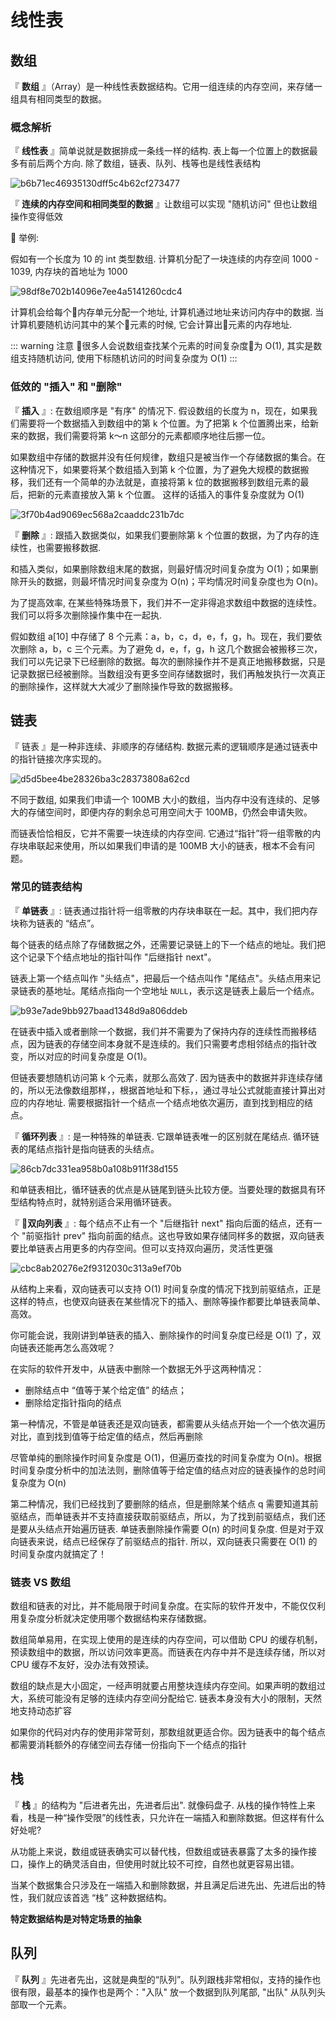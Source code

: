 # 线性表

## 数组

『 **数组** 』（Array）是一种线性表数据结构。它用一组连续的内存空间，来存储一组具有相同类型的数据。

### 概念解析

『 **线性表** 』简单说就是数据排成一条线一样的结构.  表上每一个位置上的数据最多有前后两个方向.  除了数组，链表、队列、栈等也是线性表结构

![b6b71ec46935130dff5c4b62cf273477](https://i.imgur.com/Ofk2ILu.jpg)

『 **连续的内存空间和相同类型的数据** 』让数组可以实现 "随机访问" 但也让数组操作变得低效

🌰 举例:

假如有一个长度为 10 的 int 类型数组.  计算机分配了一块连续的内存空间 1000 - 1039, 内存块的首地址为 1000

![98df8e702b14096e7ee4a5141260cdc4](https://i.imgur.com/xr3dOhf.jpg)

计算机会给每个内存单元分配一个地址, 计算机通过地址来访问内存中的数据.  当计算机要随机访问其中的某个元素的时候, 它会计算出元素的内存地址.

::: warning 注意
很多人会说数组查找某个元素的时间复杂度为 O(1), 其实是数组支持随机访问, 使用下标随机访问的时间复杂度为 O(1)
:::

### 低效的 "插入" 和 "删除"

『 **插入** 』: 在数组顺序是 "有序" 的情况下.  假设数组的长度为 n，现在，如果我们需要将一个数据插入到数组中的第 k 个位置。为了把第 k 个位置腾出来，给新来的数据，我们需要将第 k～n 这部分的元素都顺序地往后挪一位。

如果数组中存储的数据并没有任何规律，数组只是被当作一个存储数据的集合。在这种情况下，如果要将某个数组插入到第 k 个位置，为了避免大规模的数据搬移，我们还有一个简单的办法就是，直接将第 k 位的数据搬移到数组元素的最后，把新的元素直接放入第 k 个位置。 这样的话插入的事件复杂度就为 O(1)

![3f70b4ad9069ec568a2caaddc231b7dc](https://i.imgur.com/D9AhCdv.jpg)

『 **删除** 』: 跟插入数据类似，如果我们要删除第 k 个位置的数据，为了内存的连续性，也需要搬移数据.

和插入类似，如果删除数组末尾的数据，则最好情况时间复杂度为 O(1)；如果删除开头的数据，则最坏情况时间复杂度为 O(n)；平均情况时间复杂度也为 O(n)。

为了提高效率, 在某些特殊场景下，我们并不一定非得追求数组中数据的连续性。我们可以将多次删除操作集中在一起执.

假如数组 a[10] 中存储了 8 个元素：a，b，c，d，e，f，g，h。现在，我们要依次删除 a，b，c 三个元素。为了避免 d，e，f，g，h 这几个数据会被搬移三次，我们可以先记录下已经删除的数据。每次的删除操作并不是真正地搬移数据，只是记录数据已经被删除。当数组没有更多空间存储数据时，我们再触发执行一次真正的删除操作，这样就大大减少了删除操作导致的数据搬移。

## 链表

『 链表 』是一种非连续、非顺序的存储结构.  数据元素的逻辑顺序是通过链表中的指针链接次序实现的。

![d5d5bee4be28326ba3c28373808a62cd](https://i.imgur.com/OEFlhsx.jpg)

不同于数组, 如果我们申请一个 100MB 大小的数组，当内存中没有连续的、足够大的存储空间时，即便内存的剩余总可用空间大于 100MB，仍然会申请失败。

而链表恰恰相反，它并不需要一块连续的内存空间.  它通过“指针”将一组零散的内存块串联起来使用，所以如果我们申请的是 100MB 大小的链表，根本不会有问题。

### 常见的链表结构

『 **单链表** 』: 链表通过指针将一组零散的内存块串联在一起。其中，我们把内存块称为链表的 “结点”。

每个链表的结点除了存储数据之外，还需要记录链上的下一个结点的地址。我们把这个记录下个结点地址的指针叫作 "后继指针 next"。

链表上第一个结点叫作 "头结点"，把最后一个结点叫作 "尾结点"。头结点用来记录链表的基地址。尾结点指向一个空地址 `NULL`，表示这是链表上最后一个结点。

![b93e7ade9bb927baad1348d9a806ddeb](https://i.imgur.com/3U5wLvh.jpg)

在链表中插入或者删除一个数据，我们并不需要为了保持内存的连续性而搬移结点，因为链表的存储空间本身就不是连续的。我们只需要考虑相邻结点的指针改变，所以对应的时间复杂度是 O(1)。

但链表要想随机访问第 k 个元素，就那么高效了.  因为链表中的数据并非连续存储的，所以无法像数组那样，，根据首地址和下标，，通过寻址公式就能直接计算出对应的内存地址. 需要根据指针一个结点一个结点地依次遍历，直到找到相应的结点。

『 **循环列表** 』: 是一种特殊的单链表.  它跟单链表唯一的区别就在尾结点.  循环链表的尾结点指针是指向链表的头结点。

![86cb7dc331ea958b0a108b911f38d155](https://i.imgur.com/WeOa4XU.jpg)

和单链表相比，循环链表的优点是从链尾到链头比较方便。当要处理的数据具有环型结构特点时，就特别适合采用循环链表。

『 **双向列表** 』: 每个结点不止有一个 "后继指针 next" 指向后面的结点，还有一个 "前驱指针 prev" 指向前面的结点。这也导致如果存储同样多的数据，双向链表要比单链表占用更多的内存空间。但可以支持双向遍历，灵活性更强

![cbc8ab20276e2f9312030c313a9ef70b](https://i.imgur.com/M4xeTxM.jpg)

从结构上来看，双向链表可以支持 O(1) 时间复杂度的情况下找到前驱结点，正是这样的特点，也使双向链表在某些情况下的插入、删除等操作都要比单链表简单、高效。

你可能会说，我刚讲到单链表的插入、删除操作的时间复杂度已经是 O(1) 了，双向链表还能再怎么高效呢？

在实际的软件开发中，从链表中删除一个数据无外乎这两种情况：
* 删除结点中 “值等于某个给定值” 的结点；
* 删除给定指针指向的结点

第一种情况，不管是单链表还是双向链表，都需要从头结点开始一个一个依次遍历对比，直到找到值等于给定值的结点，然后再删除

尽管单纯的删除操作时间复杂度是 O(1)，但遍历查找的时间复杂度为 O(n)。根据时间复杂度分析中的加法法则，删除值等于给定值的结点对应的链表操作的总时间复杂度为 O(n)

第二种情况，我们已经找到了要删除的结点，但是删除某个结点 q 需要知道其前驱结点，而单链表并不支持直接获取前驱结点，所以，为了找到前驱结点，我们还是要从头结点开始遍历链表. 单链表删除操作需要 O(n) 的时间复杂度.   但是对于双向链表来说，结点已经保存了前驱结点的指针. 所以，双向链表只需要在 O(1) 的时间复杂度内就搞定了！

### 链表 VS 数组

数组和链表的对比，并不能局限于时间复杂度。在实际的软件开发中，不能仅仅利用复杂度分析就决定使用哪个数据结构来存储数据。

数组简单易用，在实现上使用的是连续的内存空间，可以借助 CPU 的缓存机制，预读数组中的数据，所以访问效率更高。而链表在内存中并不是连续存储，所以对 CPU 缓存不友好，没办法有效预读。

数组的缺点是大小固定，一经声明就要占用整块连续内存空间。如果声明的数组过大，系统可能没有足够的连续内存空间分配给它.  链表本身没有大小的限制，天然地支持动态扩容

如果你的代码对内存的使用非常苛刻，那数组就更适合你。因为链表中的每个结点都需要消耗额外的存储空间去存储一份指向下一个结点的指针

## 栈

『 **栈** 』的结构为 "后进者先出，先进者后出".  就像码盘子.  从栈的操作特性上来看，栈是一种“操作受限”的线性表，只允许在一端插入和删除数据。但这样有什么好处呢?

从功能上来说，数组或链表确实可以替代栈，但数组或链表暴露了太多的操作接口，操作上的确灵活自由，但使用时就比较不可控，自然也就更容易出错。

当某个数据集合只涉及在一端插入和删除数据，并且满足后进先出、先进后出的特性，我们就应该首选 “栈” 这种数据结构。

**特定数据结构是对特定场景的抽象**

## 队列

『 **队列** 』先进者先出，这就是典型的“队列”。队列跟栈非常相似，支持的操作也很有限，最基本的操作也是两个："入队" 放一个数据到队列尾部, "出队" 从队列头部取一个元素。

